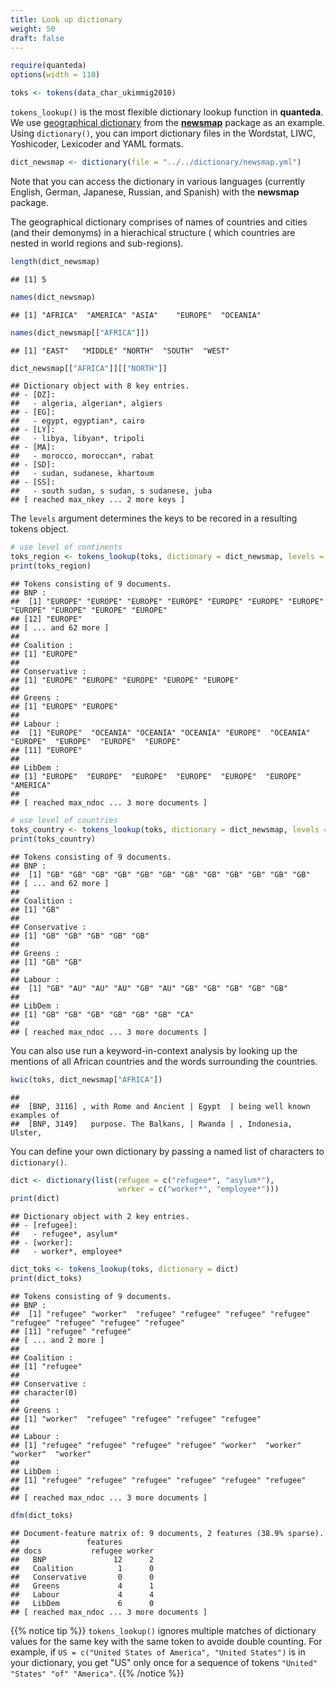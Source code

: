 ```yaml
---
title: Look up dictionary
weight: 50
draft: false
---
```



```r
require(quanteda)
options(width = 110)
```


```r
toks <- tokens(data_char_ukimmig2010)
```

`tokens_lookup()` is the most flexible dictionary lookup function in **quanteda**. We use [geographical dictionary](https://raw.githubusercontent.com/quanteda/tutorials.quanteda.io/master/content/dictionary/newsmap.yml) from the [**newsmap**](https://cran.r-project.org/web/packages/newsmap/index.html) package as an example. Using `dictionary()`, you can import dictionary files in the Wordstat, LIWC, Yoshicoder, Lexicoder and YAML formats.


```r
dict_newsmap <- dictionary(file = "../../dictionary/newsmap.yml")
```

Note that you can access the dictionary in various languages (currently English, German, Japanese, Russian, and Spanish) with the **newsmap** package. 

The geographical dictionary comprises of names of countries and cities (and their demonyms) in a hierachical structure ( which countries are nested in world regions and sub-regions).


```r
length(dict_newsmap)
```

```
## [1] 5
```

```r
names(dict_newsmap)
```

```
## [1] "AFRICA"  "AMERICA" "ASIA"    "EUROPE"  "OCEANIA"
```

```r
names(dict_newsmap[["AFRICA"]])
```

```
## [1] "EAST"   "MIDDLE" "NORTH"  "SOUTH"  "WEST"
```

```r
dict_newsmap[["AFRICA"]][["NORTH"]]
```

```
## Dictionary object with 8 key entries.
## - [DZ]:
##   - algeria, algerian*, algiers
## - [EG]:
##   - egypt, egyptian*, cairo
## - [LY]:
##   - libya, libyan*, tripoli
## - [MA]:
##   - morocco, moroccan*, rabat
## - [SD]:
##   - sudan, sudanese, khartoum
## - [SS]:
##   - south sudan, s sudan, s sudanese, juba
## [ reached max_nkey ... 2 more keys ]
```

The `levels` argument determines the keys to be recored in a resulting tokens object.


```r
# use level of continents
toks_region <- tokens_lookup(toks, dictionary = dict_newsmap, levels = 1)
print(toks_region)
```

```
## Tokens consisting of 9 documents.
## BNP :
##  [1] "EUROPE" "EUROPE" "EUROPE" "EUROPE" "EUROPE" "EUROPE" "EUROPE" "EUROPE" "EUROPE" "EUROPE" "EUROPE"
## [12] "EUROPE"
## [ ... and 62 more ]
## 
## Coalition :
## [1] "EUROPE"
## 
## Conservative :
## [1] "EUROPE" "EUROPE" "EUROPE" "EUROPE" "EUROPE"
## 
## Greens :
## [1] "EUROPE" "EUROPE"
## 
## Labour :
##  [1] "EUROPE"  "OCEANIA" "OCEANIA" "OCEANIA" "EUROPE"  "OCEANIA" "EUROPE"  "EUROPE"  "EUROPE"  "EUROPE" 
## [11] "EUROPE" 
## 
## LibDem :
## [1] "EUROPE"  "EUROPE"  "EUROPE"  "EUROPE"  "EUROPE"  "EUROPE"  "AMERICA"
## 
## [ reached max_ndoc ... 3 more documents ]
```


```r
# use level of countries
toks_country <- tokens_lookup(toks, dictionary = dict_newsmap, levels = 3)
print(toks_country)
```

```
## Tokens consisting of 9 documents.
## BNP :
##  [1] "GB" "GB" "GB" "GB" "GB" "GB" "GB" "GB" "GB" "GB" "GB" "GB"
## [ ... and 62 more ]
## 
## Coalition :
## [1] "GB"
## 
## Conservative :
## [1] "GB" "GB" "GB" "GB" "GB"
## 
## Greens :
## [1] "GB" "GB"
## 
## Labour :
##  [1] "GB" "AU" "AU" "AU" "GB" "AU" "GB" "GB" "GB" "GB" "GB"
## 
## LibDem :
## [1] "GB" "GB" "GB" "GB" "GB" "GB" "CA"
## 
## [ reached max_ndoc ... 3 more documents ]
```

You can also use run a keyword-in-context analysis by looking up the mentions of all African countries and the words surrounding the countries.


```r
kwic(toks, dict_newsmap["AFRICA"])
```

```
##                                                                             
##  [BNP, 3116] , with Rome and Ancient | Egypt  | being well known examples of
##  [BNP, 3149]   purpose. The Balkans, | Rwanda | , Indonesia, Ulster,
```

You can define your own dictionary by passing a named list of characters to `dictionary()`.


```r
dict <- dictionary(list(refugee = c("refugee*", "asylum*"),
                        worker = c("worker*", "employee*")))
print(dict)
```

```
## Dictionary object with 2 key entries.
## - [refugee]:
##   - refugee*, asylum*
## - [worker]:
##   - worker*, employee*
```

```r
dict_toks <- tokens_lookup(toks, dictionary = dict)
print(dict_toks)
```

```
## Tokens consisting of 9 documents.
## BNP :
##  [1] "refugee" "worker"  "refugee" "refugee" "refugee" "refugee" "refugee" "refugee" "refugee" "refugee"
## [11] "refugee" "refugee"
## [ ... and 2 more ]
## 
## Coalition :
## [1] "refugee"
## 
## Conservative :
## character(0)
## 
## Greens :
## [1] "worker"  "refugee" "refugee" "refugee" "refugee"
## 
## Labour :
## [1] "refugee" "refugee" "refugee" "refugee" "worker"  "worker"  "worker"  "worker" 
## 
## LibDem :
## [1] "refugee" "refugee" "refugee" "refugee" "refugee" "refugee"
## 
## [ reached max_ndoc ... 3 more documents ]
```

```r
dfm(dict_toks)
```

```
## Document-feature matrix of: 9 documents, 2 features (38.9% sparse).
##               features
## docs           refugee worker
##   BNP               12      2
##   Coalition          1      0
##   Conservative       0      0
##   Greens             4      1
##   Labour             4      4
##   LibDem             6      0
## [ reached max_ndoc ... 3 more documents ]
```

{{% notice tip %}}
`tokens_lookup()` ignores multiple matches of dictionary values for the same key with the same token to avoide double counting. For example, if `US = c("United States of America", "United States")` is in your dictionary, you get "US" only once for a sequence of tokens `"United" "States" "of" "America"`.
{{% /notice %}}
